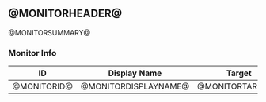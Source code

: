 ## <a name='@MONITORHEADER@'></a>@MONITORHEADER@
@MONITORSUMMARY@

### Monitor Info
|ID|Display Name|Target|Enabled|  
|--|------------|-|-|
|@MONITORID@|@MONITORDISPLAYNAME@|@MONITORTARGET@|@MONITORENABLED@|  

